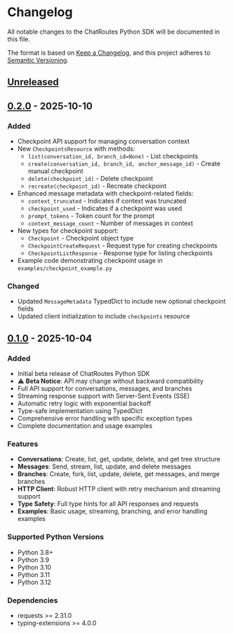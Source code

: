 # Changelog

All notable changes to the ChatRoutes Python SDK will be documented in this file.

The format is based on [Keep a Changelog](https://keepachangelog.com/en/1.0.0/),
and this project adheres to [Semantic Versioning](https://semver.org/spec/v2.0.0.html).

## [Unreleased]

## [0.2.0] - 2025-10-10

### Added
- Checkpoint API support for managing conversation context
- New `CheckpointsResource` with methods:
  - `list(conversation_id, branch_id=None)` - List checkpoints
  - `create(conversation_id, branch_id, anchor_message_id)` - Create manual checkpoint
  - `delete(checkpoint_id)` - Delete checkpoint
  - `recreate(checkpoint_id)` - Recreate checkpoint
- Enhanced message metadata with checkpoint-related fields:
  - `context_truncated` - Indicates if context was truncated
  - `checkpoint_used` - Indicates if a checkpoint was used
  - `prompt_tokens` - Token count for the prompt
  - `context_message_count` - Number of messages in context
- New types for checkpoint support:
  - `Checkpoint` - Checkpoint object type
  - `CheckpointCreateRequest` - Request type for creating checkpoints
  - `CheckpointListResponse` - Response type for listing checkpoints
- Example code demonstrating checkpoint usage in `examples/checkpoint_example.py`

### Changed
- Updated `MessageMetadata` TypedDict to include new optional checkpoint fields
- Updated client initialization to include `checkpoints` resource

## [0.1.0] - 2025-10-04

### Added
- Initial beta release of ChatRoutes Python SDK
- ⚠️ **Beta Notice**: API may change without backward compatibility
- Full API support for conversations, messages, and branches
- Streaming response support with Server-Sent Events (SSE)
- Automatic retry logic with exponential backoff
- Type-safe implementation using TypedDict
- Comprehensive error handling with specific exception types
- Complete documentation and usage examples

### Features
- **Conversations**: Create, list, get, update, delete, and get tree structure
- **Messages**: Send, stream, list, update, and delete messages
- **Branches**: Create, fork, list, update, delete, get messages, and merge branches
- **HTTP Client**: Robust HTTP client with retry mechanism and streaming support
- **Type Safety**: Full type hints for all API responses and requests
- **Examples**: Basic usage, streaming, branching, and error handling examples

### Supported Python Versions
- Python 3.8+
- Python 3.9
- Python 3.10
- Python 3.11
- Python 3.12

### Dependencies
- requests >= 2.31.0
- typing-extensions >= 4.0.0

[Unreleased]: https://github.com/chatroutes/chatroutes-python-sdk/compare/v0.2.0...HEAD
[0.2.0]: https://github.com/chatroutes/chatroutes-python-sdk/compare/v0.1.0...v0.2.0
[0.1.0]: https://github.com/chatroutes/chatroutes-python-sdk/releases/tag/v0.1.0
